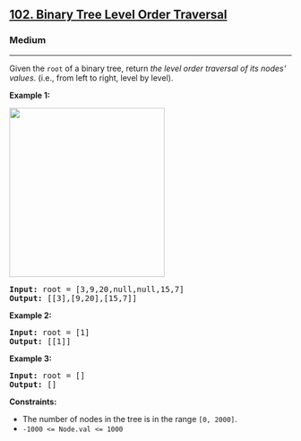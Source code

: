 <h2><a href="https://leetcode.com/problems/binary-tree-level-order-traversal/">102. Binary Tree Level Order Traversal</a></h2><h3>Medium</h3><hr><div><p>Given the <code>root</code> of a binary tree, return <em>the level order traversal of its nodes' values</em>. (i.e., from left to right, level by level).</p>

<p style="display: none !important;">&nbsp;</p>
<p><strong>Example 1:</strong></p>
<img alt="" src="https://assets.leetcode.com/uploads/2021/02/19/tree1.jpg" style="width: 277px; height: 302px;">
<pre><strong>Input:</strong> root = [3,9,20,null,null,15,7]
<strong>Output:</strong> [[3],[9,20],[15,7]]
</pre>

<p><strong>Example 2:</strong></p>

<pre><strong>Input:</strong> root = [1]
<strong>Output:</strong> [[1]]
</pre>

<p><strong>Example 3:</strong></p>

<pre><strong>Input:</strong> root = []
<strong>Output:</strong> []
</pre>

<p style="display: none !important;">&nbsp;</p>
<p><strong>Constraints:</strong></p>

<ul>
	<li>The number of nodes in the tree is in the range <code>[0, 2000]</code>.</li>
	<li><code>-1000 &lt;= Node.val &lt;= 1000</code></li>
</ul>
</div>
